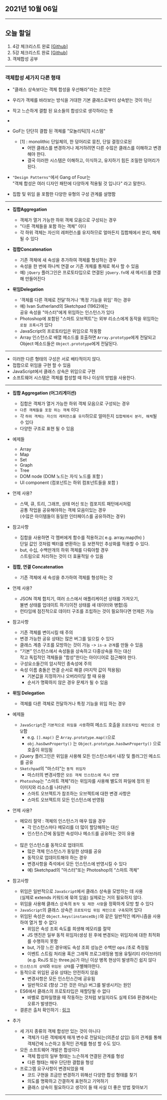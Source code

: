 

2021년 10월 06일
---

---

오늘 할일
----

1. 4강 체크리스트 완료 [[Github]](https://github.com/narupee/WebDevCurriculum/blob/master/Quest04/Check/Check_list.md)
2. 5강 체크리스트 완료 [[Github]](https://github.com/narupee/WebDevCurriculum/blob/master/Quest05/Check/Check_list.md)
3. 객체합성 공부

---

### 객체합성 세가지 다른 형태

- "클래스 상속보다는 객체 합성을 우선해라"라는 조언은 
- 우리가 객체를 바라보는 방식을 거대한 기본 클래스로부터 상속받는 것이 아닌 
- 작고 느슨하게 결합 된 요소들의 합성으로 생각하라는 뜻
- 
- GoF는 단단히 결합 된 객체를 "모놀리틱[1] 시스템"
  - [1] : monolithic 단일체의, 한 덩어리로 뭉친, 단일 결정으로된
    - 어떤 클래스를 변경하거나 제거하려면 다른 수많은 클래스를 이해하고 변경해야 한다.
    - 결국 이러한 시스템은 이해하고, 이식하고, 유지하기 힘든 조밀한 덩어리가 된다.
    

- `"Design Patterns"`에서 Gang of Four는 <br>
 "객체 합성은 여러 디자인 패턴에 다양하게 적용될 것 입니다" 라고 말한다.
- 집합 및 위임 을 포함한 다양한 유형의 구성 관계를 설명함
  
---

- <b>집합Aggregation </b>
  - 객체가 열거 가능한 하위 객체 모음으로 구성되는 경우
  - "다른 객체들을 포함 하는 객체" 이다
  - 각 하위 객체는 자신의 레퍼런스를 유지하므로 얼마든지 집합체에서 분리, 해체될 수 있다
  

- <b>접합Concatenation</b>
  - 기존 객체에 새 속성을 추가하여 객체를 형성하는 경우
  - 속성을 한 번에 하나씩 연결 or 기존 개체를 통채로 복사 할 수 있음
  - 예) `jQuery` 플러그인은 프로토타입으로 연결된 `jQuery.fn`에 새 메서드를 연결해 만들어진다
    

- <b>위임Delegation</b>
  - '객체를 다른 객체로 전달'하거나 '특정 기능을 위임' 하는 경우
  - 예) Ivan Sutherland의 Sketchpad (1962)에는 <br>
     공유 속성을 "마스터"에게 위임하는 인스턴스가 있다
  - Photoshop에 포함된 "스마트 오브젝트"는 외부 리소스에게 동작을 위임하는 `로컬 프록시`가 있다
  - JavaScript의 프로토타입은 위임으로 작동함
  - Array 인스턴스로 배열 메소드를 호출하면 `Array.prototype`에게 전달되고 <br>
    Object 메소드들은 `Object.prototype`에게 전달된다.
    
---

- 이러한 다른 형태의 구성은 서로 배타적이지 않다.
- 접합으로 위임을 구현 할 수 있음
- JavaScript에서 클래스 상속은 위임으로 구현
- 소프트웨어 시스템은 객체를 합성할 때 하나 이상의 방법을 사용한다.
  
---

- <b>집합 Aggregation (어그리게이션)</b>
  - 집합은 객체가 열거 가능한 하위 객체 모음으로 구성되는 경우
  - `다른 객체들을 포함 하는 객체` 이다
  - 각 `하위 객체는 자신의 레퍼런스를 유지`하므로 얼마든지 `집합체에서 분리, 해체`될 수 있다
  - 다양한 구조로 표현 될 수 있음
  

- 예제들
  - Array
  - Map
  - Set
  - Graph
  - Tree
  - DOM node (DOM 노드는 자식 노드를 포함 )
  - UI component (컴포넌트는 하위 컴포넌트들을 포함 )
  

- 언제 사용?
  - 스택, 큐, 트리, 그래프, 상태 머신 또는 컴포지트 패턴에서처럼 <br>
    공통 작업을 공유해야하는 객체 모음이있는 경우 <br>
    (수많은 아이템들이 동일한 인터페이스를 공유하려는 경우)
  

- 참고사항
  - 집합을 사용하면 각 멤버에게 함수를 적용하고( e.g. array.map(fn) ) <br>
    단일 값인 것처럼 벡터를 변환하는 등 보편적인 추상화를 적용할 수 있다.
  - but, 수십, 수백만개의 하위 객체를 다뤄야할 경우 <br>
    스트림으로 처리하는 것이 더 효율적일 수 있음
  

- <b>접합, 연결 Concatenation</b>
  - 기존 객체에 새 속성을 추가하여 객체를 형성하는 것
  

- 언제 사용?
  - JSON 객체 합치기, 여러 소스에서 애플리케이션 상태를 가져오기, <br>
     불변 상태를 업데이트 하기(이전 상태를 새 데이터와 병합)등 
  - 런타임에 점진적으로 데이터 구조를 조립하는 것이 필요하다면 언제든 가능
  

- 참고사항
  - 기존 객체를 변이시킬 때 주의
  - 변경 가능한 공유 상태는 많은 버그를 일으킬 수 있다
  - 클래스 계층 구조를 모방하는 것이 가능 ->  `is-a 관계`를 만들 수 있음
  - “기본” 인스턴스에서 속성들을 상속하고 다중상속을 하는 대신 <br>
    작고 독립적인 객체들을 "합성"한다는 아이디어로 접근해야 한다.
  - 구성요소들간의 암시적인 종속성에 주의
  - 속성 이름 충돌은 연결 순서로 해결 (마지막 값이 적용됨)
    - 기본값을 지정하거나 오버라이딩 할 때 유용
    - 순서가 명확하지 않은 경우 문제가 될 수 있음
  

- <b>위임 Delegation</b>
  - 객체를 다른 객체로 전달하거나 특정 기능을 위임 하는 경우
  

- 예제들
  - `JavaScript`은 `기본적으로 위임을 사용`하여 메소드 호출을 `프로토타입 체인으로 전달`함
    - e.g. `[].map()` 은 `Array.prototype.map()`으로
    - `obj.hasOwnProperty()` 는 `Object.prototype.hasOwnProperty()` 으로 호출이 위임됨
  - jQuery 플러그인은 위임을 사용해 모든 인스턴스에서 내장 및 플러그인 메소드를 공유
  - `Sketchpad`의 "마스터"는 `동적 위임자`
    - 마스터의 변경사항은 `모든 객체 인스턴스에 즉시 반영`
  - `Photoshop`는 "스마트 객체"라는 위임자를 사용해 별도의 파일에 정의 된 <br>
    이미지와 리소스를 나타낸다
    - 스마트 오브젝트가 참조하는 오브젝트에 대한 변경 사항은
    - 스마트 오브젝트의 모든 인스턴스에 반영됨
  

- 언제 사용?
  - 메모리 절약 : 객체의 인스턴스가 매우 많을 경우
    - 각 인스턴스마다 메모리를 더 많이 할당해하는 대신
    - 인스턴스간에 동일한 속성이나 메소드를 공유하는 것이 유용
      <br>
      <br>
  - 많은 인스턴스를 동적으로 업데이트
    - 많은 객체 인스턴스가 동일한 상태를 공유
    - 동적으로 업데이트해야 하는 경우
    - 변경사항을 즉석에서 모든 인스턴스에 반영시킬 수 있다
    - 예) Sketchpad의 "마스터"또는 Photoshop의 “스마트 객체”
  

- 참고사항
  - 위임은 일반적으로 `JavaScript`에서 클래스 상속을 모방하는 데 사용 <br>
    (실제로 extends 키워드에 묶여 있음) 실제로는 거의 필요하지 않다.
  - 위임을 사용해 클래스 상속의 `동작 및 제한 사항`을 정확하게 모방 할 수 있다
  - `JavaScript`의 클래스 상속은 `프로토타입 위임 체인으로 구축`되어 있다
  - 위임된 속성은 `Object.keys(instanceObj)`와 같은 일반적인 메커니즘을 사용하여 열거 할 수 없다
    - 위임은 속성 조회 속도를 희생해 메모리를 절약
    - JS 엔진은 일부 동적 위임자(생성 된 후에 변경되는 위임자)에 대한 최적화를 수행하지 못함
    - but, 가장 느린 경우에도 속성 조회 성능은 수백만 ops /초로 측정됨
    - 이벤트 스트림 처리용 혹은 그래픽 프로그래밍용 범용 유틸리티 라이브러리 <br>
      (e.g. RxJS 또는 three.js)가 아닌 이상 병목 현상이 발생하긴 쉽지 않다
  - `인스턴스의 상태`와 `위임된 상태`를 구별해야한다.
  - 동적으로 위임된 공유 상태는 안전하지 않음
    - 변경사항은 모든 인스턴스간에 공유됨
    - 일반적으로 (항상 그런 것은 아님) 버그를 발생시키는 원인
  - ES6에서 클래스의 프로토타입은 재할당될 수 없다
    - 바벨로 컴파일했을 때 작동하는 것처럼 보일지라도 실제 ES6 환경에서는 오류가 발생한다.
  - 결론은 출처 확인하기 : [링크](https://tpgns.github.io/2018/04/23/the-hidden-treasures-of-object-composition/)
  

- 추가
  - 세 가지 종류의 객체 합성만 있는 것이 아니다
    - 객체가 다른 객체에게 매개 변수로 전달되는(의존성 삽입) 등의 관계를 통해 <br>
      객체간에 느슨하고 동적인 관계를 형성 할 수도 있다.
  - 모든 소프트웨어 개발은 합성이다
    - 객체 합성의 일부 형태는 느슨하게 연결된 관계를 형성
    - 다른 형태는 매우 단단한 결합을 형성
  - 프로그램 요구사항이 변경되었을 때
    - 코드 구현을 조금만 변경하기 위해선 다양한 합성 형태를 찾기
    - 의도를 명확하고 간결하게 표현하고 기억하기
    - 클래스 상속이 필요하다고 생각이 들 때 사실 더 좋은 방법 찾아보기
    
---

